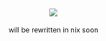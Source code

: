 <h1 align="center">
<img src="https://cdn.7tv.app/emote/62894255ce2df92d956468e3/3x.webp"></img>
</h1>
<p align="center">will be rewritten in nix soon</p>
